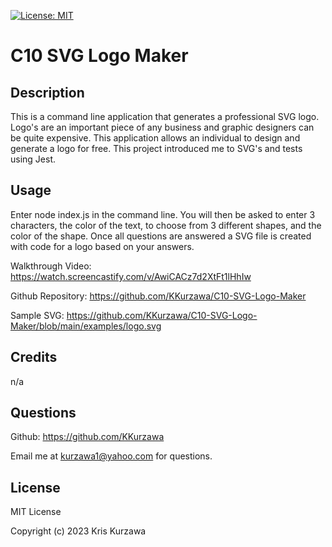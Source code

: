[![License: MIT](https://img.shields.io/badge/License-MIT-yellow.svg)](https://opensource.org/licenses/MIT)
# C10 SVG Logo Maker

## Description

This is a command line application that generates a professional SVG logo.  Logo's are an important piece of any business and graphic designers can be quite expensive.  This application allows an individual to design and generate a logo for free.  This project introduced me to SVG's and tests using Jest.

## Usage
Enter node index.js in the command line.  You will then be asked to enter 3 characters, the color of the text, to choose from 3 different shapes, and the color of the shape.  Once all questions are answered a SVG file is created with code for a logo based on your answers.

Walkthrough Video: https://watch.screencastify.com/v/AwiCACz7d2XtFt1lHhIw

Github Repository: https://github.com/KKurzawa/C10-SVG-Logo-Maker

Sample SVG: https://github.com/KKurzawa/C10-SVG-Logo-Maker/blob/main/examples/logo.svg

## Credits

n/a

## Questions

Github: https://github.com/KKurzawa

Email me at kurzawa1@yahoo.com for questions.

## License

MIT License

Copyright (c) 2023 Kris Kurzawa

